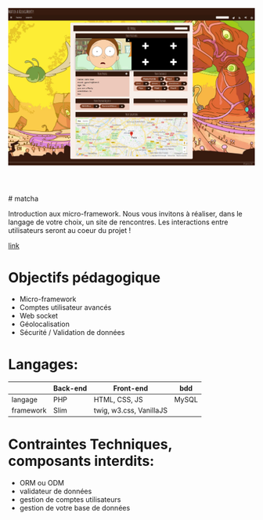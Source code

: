 <header class="inner">
<img src='./test.jpg'>
</header>
# matcha

Introduction aux micro-framework. Nous vous invitons à réaliser, dans le langage de votre choix, un site de rencontres. Les interactions entre utilisateurs seront au coeur du projet !

[link](./test.jpg)

# Objectifs pédagogique

- Micro-framework
- Comptes utilisateur avancés
- Web socket
- Géolocalisation
- Sécurité / Validation de données 

# Langages:

|| Back-end | Front-end | bdd |
|---|---|---|---|
| langage | PHP | HTML, CSS, JS | MySQL |
| framework | Slim | twig, w3.css, VanillaJS ||

# Contraintes Techniques, composants interdits:

- ORM ou ODM
- validateur de données
- gestion de comptes utilisateurs
- gestion de votre base de données
